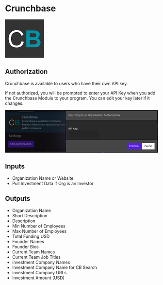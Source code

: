 # Crunchbase

![Find business information about private and public companies.](../../.gitbook/assets/crunchbase.png)

## Authorization

Crunchbase is available to users who have their own API key.

If not authorized, you will be prompted to enter your API Key when you add the Crunchbase Module to your program. You can edit your key later if it changes.

![](../../.gitbook/assets/screen-shot-2019-07-16-at-3.06.22-pm.png)

## Inputs

* Organization Name or Website
* Pull Investment Data if Org is an Investor

## Outputs

* Organization Name
* Short Description
* Description
* Min Number of Employees
* Max Number of Employees
* Total Funding USD
* Founder Names
* Founder Bios
* Current Team Names
* Current Team Job Titles
* Investment Company Names
* Investment Company Name for CB Search
* Investment Company URLs
* Investment Amount \(USD\)

